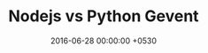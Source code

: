 ---
layout: post
title:  "Nodejs vs Python Gevent"
date:   2016-06-28 00:00:00 +0530
categories: Programming Languages
tags: [Nodejs, Python, Gevent]
---